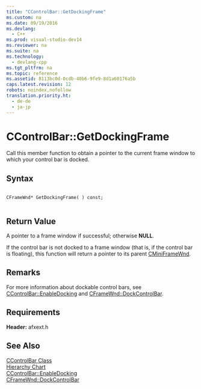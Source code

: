 ```yaml
---
title: "CControlBar::GetDockingFrame"
ms.custom: na
ms.date: 09/19/2016
ms.devlang: 
  - C++
ms.prod: visual-studio-dev14
ms.reviewer: na
ms.suite: na
ms.technology: 
  - devlang-cpp
ms.tgt_pltfrm: na
ms.topic: reference
ms.assetid: 8113bc0d-0cdb-40b6-9fe9-8d1a60176a5b
caps.latest.revision: 12
robots: noindex,nofollow
translation.priority.ht: 
  - de-de
  - ja-jp
---
```

# CControlBar::GetDockingFrame
Call this member function to obtain a pointer to the current frame window to which your control bar is docked.  
  
## Syntax  
  
```  
  
CFrameWnd* GetDockingFrame( ) const;  
  
```  
  
## Return Value  
 A pointer to a frame window if successful; otherwise **NULL**.  
  
 If the control bar is not docked to a frame window (that is, if the control bar is floating), this function will return a pointer to its parent [CMiniFrameWnd](../vs140/CMiniFrameWnd-Class.md).  
  
## Remarks  
 For more information about dockable control bars, see [CControlBar::EnableDocking](../vs140/CControlBar--EnableDocking.md) and [CFrameWnd::DockControlBar](../vs140/CFrameWnd--DockControlBar.md).  
  
## Requirements  
 **Header:** afxext.h  
  
## See Also  
 [CControlBar Class](../vs140/CControlBar-Class.md)   
 [Hierarchy Chart](../vs140/Hierarchy-Chart.md)   
 [CControlBar::EnableDocking](../vs140/CControlBar--EnableDocking.md)   
 [CFrameWnd::DockControlBar](../vs140/CFrameWnd--DockControlBar.md)